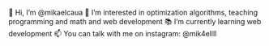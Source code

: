 👋 Hi, I’m @mikaelcaua
👀 I’m interested in optimization algorithms, teaching programming and math and web development
📚 I’m currently learning web development
📫 You can talk with me on instagram: @mik4ellll


